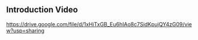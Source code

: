 ## Introduction Video
https://drive.google.com/file/d/1xHiTxGB_Eu6hIAo8c7SidKpujQY4zG09/view?usp=sharing
